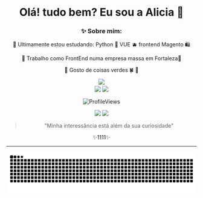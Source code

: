 <div align="center"> 
 <h1>Olá! tudo bem? Eu sou a Alicia 🐸</h1>

 <h3> ✨ Sobre mim: </h3>

  📗 Ultimamente estou estudando: 
  Python 🐍 
  VUE 🫐 
  frontend Magento 🛍️ <br>
  
  🌲 Trabalho como FrontEnd numa empresa massa em Fortaleza💚<br> 
 
 💚 Gosto de coisas verdes 🍀 🐸 <br>
 
 
  <img src="https://readme-typing-svg.herokuapp.com?font=roboto&size=22&duration=4000&color=77657d&background=FF000000&center=true&lines=👽+fullstack+developer+!+👾" width="300px"> 
</div>


<div align="center">

 <img width="100px" src="https://piskel-imgstore-b.appspot.com/img/023efcd9-0633-11ee-b1b2-3555d4fbe6b2.gif">
 
<img src="https://thumbs.gfycat.com/CircularGrossAfri;canpiedkingfisher-max-1mb.gif">

 
![ProfileViews](https://komarev.com/ghpvc/?username=catheali&color=27703c)
 
<div>
<a href="https://instagram.com/ali.snull" target="_blank"><img src="https://piskel-imgstore-b.appspot.com/img/351d658c-06f2-11ee-8d0b-499722071048.gif" target="_blank"></a>
<a href="https://www.linkedin.com/in/alicia-alencar" target="_blank"><img src="https://piskel-imgstore-b.appspot.com/img/f53416c2-06f0-11ee-af8d-499722071048.gif" target="_blank"></a>  
<!--  <a href="" target="_blank"><img src=""></a> 
  <a href="" target="_blank"><img src=""></a>  -->
</div>
 
 > "Minha interessância está além da sua curiosidade" 

  ✨1111✨
</div>



<hr>

<div align="center">
<img src="https://github.com/catheali/catheali/blob/output/github-contribution-grid-snake.svg">
</div>


